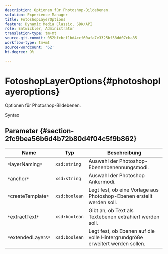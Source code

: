 ```yaml
---
description: Optionen für Photoshop-Bildebenen.
solution: Experience Manager
title: FotoshopLayerOptions
feature: Dynamic Media Classic, SDK/API
role: Entwickler, Administrator
translation-type: tm+mt
source-git-commit: 052bfcbcf1bd4ccf60afa7e3325bf58dd07cba85
workflow-type: tm+mt
source-wordcount: '62'
ht-degree: 9%

---
```



# FotoshopLayerOptions{#photoshoplayeroptions}

Optionen für Photoshop-Bildebenen.

Syntax

## Parameter {#section-2fc9bea56b6d4b72b80d4f04c5f9b862}

| Name | Typ | Beschreibung |
|---|---|---|
| `*`layerNaming`*` | `xsd:string` | Auswahl der Photoshop-Ebenenbenennungsmodi. |
| `*`anchor`*` | `xsd:string` | Auswahl der Photoshop Ankermodi. |
| `*`createTemplate`*` | `xsd:boolean` | Legt fest, ob eine Vorlage aus Photoshop-Ebenen erstellt werden soll. |
| `*`extractText`*` | `xsd:boolean` | Gibt an, ob Text als Textebenen extrahiert werden soll. |
| `*`extendedLayers`*` | `xsd:boolean` | Legt fest, ob Ebenen auf die volle Hintergrundgröße erweitert werden sollen. |

